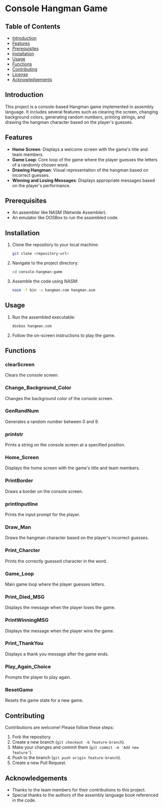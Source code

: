 # Console Hangman Game

## Table of Contents
- [Introduction](#introduction)
- [Features](#features)
- [Prerequisites](#prerequisites)
- [Installation](#installation)
- [Usage](#usage)
- [Functions](#functions)
- [Contributing](#contributing)
- [License](#license)
- [Acknowledgements](#acknowledgements)

## Introduction
This project is a console-based Hangman game implemented in assembly language. It includes several features such as clearing the screen, changing background colors, generating random numbers, printing strings, and drawing the hangman character based on the player's guesses.

## Features
- **Home Screen**: Displays a welcome screen with the game's title and team members.
- **Game Loop**: Core loop of the game where the player guesses the letters of a randomly chosen word.
- **Drawing Hangman**: Visual representation of the hangman based on incorrect guesses.
- **Winning and Losing Messages**: Displays appropriate messages based on the player's performance.

## Prerequisites
- An assembler like NASM (Netwide Assembler).
- An emulator like DOSBox to run the assembled code.

## Installation
1. Clone the repository to your local machine:
    ```sh
    git clone <repository-url>
    ```
2. Navigate to the project directory:
    ```sh
    cd console-hangman-game
    ```
3. Assemble the code using NASM:
    ```sh
    nasm -f bin -o hangman.com hangman.asm
    ```

## Usage
1. Run the assembled executable:
    ```sh
    dosbox hangman.com
    ```
2. Follow the on-screen instructions to play the game.

## Functions
### clearScreen
Clears the console screen.

### Change_Background_Color
Changes the background color of the console screen.

### GenRandNum
Generates a random number between 0 and 9.

### printstr
Prints a string on the console screen at a specified position.

### Home_Screen
Displays the home screen with the game's title and team members.

### PrintBorder
Draws a border on the console screen.

### printInputline
Prints the input prompt for the player.

### Draw_Man
Draws the hangman character based on the player's incorrect guesses.

### Print_Charcter
Prints the correctly guessed character in the word.

### Game_Loop
Main game loop where the player guesses letters.

### Print_Died_MSG
Displays the message when the player loses the game.

### PrintWinningMSG
Displays the message when the player wins the game.

### Print_ThankYou
Displays a thank you message after the game ends.

### Play_Again_Choice
Prompts the player to play again.

### ResetGame
Resets the game state for a new game.

## Contributing
Contributions are welcome! Please follow these steps:
1. Fork the repository.
2. Create a new branch (`git checkout -b feature-branch`).
3. Make your changes and commit them (`git commit -m 'Add new feature'`).
4. Push to the branch (`git push origin feature-branch`).
5. Create a new Pull Request.
   

## Acknowledgements
- Thanks to the team members for their contributions to this project.
- Special thanks to the authors of the assembly language book referenced in the code.
